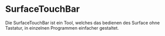# SurfaceTouchBar
Die SurfaceTouchBar ist ein Tool, welches das bedienen des Surface ohne Tastatur, in einzelnen Programmen einfacher gestaltet.
